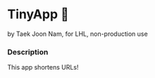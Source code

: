 # TinyApp 🦆

by Taek Joon Nam, for LHL, non-production use

### Description

This app shortens URLs!